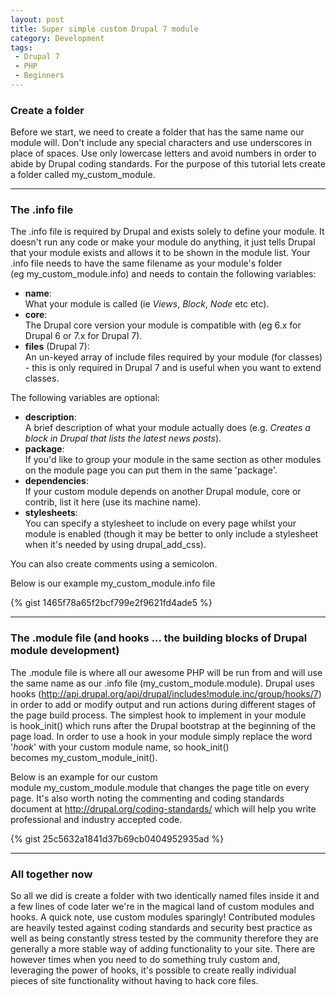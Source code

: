 ```yaml
---
layout: post
title: Super simple custom Drupal 7 module
category: Development
tags:
 - Drupal 7
 - PHP
 - Beginners
---
```


### Create a folder
Before we start, we need to create a folder that has the same name our module will. Don't include any special characters and use underscores in place of spaces. Use only lowercase letters and avoid numbers in order to abide by Drupal coding standards. For the purpose of this tutorial lets create a folder called my_custom_module.

---

### The .info file
The .info file is required by Drupal and exists solely to define your module. It doesn't run any code or make your module do anything, it just tells Drupal that your module exists and allows it to be shown in the module list. Your .info file needs to have the same filename as your module's folder (eg my_custom_module.info) and needs to contain the following variables:

-   **name**:\
    What your module is called (ie *Views*, *Block*, *Node* etc etc).
-   **core**:\
    The Drupal core version your module is compatible with (eg 6.x for Drupal 6 or 7.x for Drupal 7).
-   **files** (Drupal 7):\
    An un-keyed array of include files required by your module (for classes) - this is only required in Drupal 7 and is useful when you want to extend classes.

The following variables are optional:

-   **description**:\
    A brief description of what your module actually does (e.g. *Creates a block in Drupal that lists the latest news posts*).
-   **package**:\
    If you'd like to group your module in the same section as other modules on the module page you can put them in the same 'package'.
-   **dependencies**:\
    If your custom module depends on another Drupal module, core or contrib, list it here (use its machine name).
-   **stylesheets**:\
    You can specify a stylesheet to include on every page whilst your module is enabled (though it may be better to only include a stylesheet when it's needed by using drupal_add_css).

You can also create comments using a semicolon.

Below is our example my_custom_module.info file

{% gist 1465f78a65f2bcf799e2f9621fd4ade5 %}

---

### The .module file (and hooks ... the building blocks of Drupal module development)
The .module file is where all our awesome PHP will be run from and will use the same name as our .info file (my_custom_module.module). Drupal uses hooks (<http://api.drupal.org/api/drupal/includes!module.inc/group/hooks/7>) in order to add or modify output and run actions during different stages of the page build process. The simplest hook to implement in your module is hook_init() which runs after the Drupal bootstrap at the beginning of the page load. In order to use a hook in your module simply replace the word '*hook*' with your custom module name, so hook_init() becomes my_custom_module_init().

Below is an example for our custom module my_custom_module.module that changes the page title on every page. It's also worth noting the commenting and coding standards document at <http://drupal.org/coding-standards/> which will help you write professional and industry accepted code.

{% gist 25c5632a1841d37b69cb0404952935ad %}

---

### All together now
So all we did is create a folder with two identically named files inside it and a few lines of code later we're in the magical land of custom modules and hooks. A quick note, use custom modules sparingly! Contributed modules are heavily tested against coding standards and security best practice as well as being constantly stress tested by the community therefore they are generally a more stable way of adding functionality to your site. There are however times when you need to do something truly custom and, leveraging the power of hooks, it's possible to create really individual pieces of site functionality without having to hack core files.
